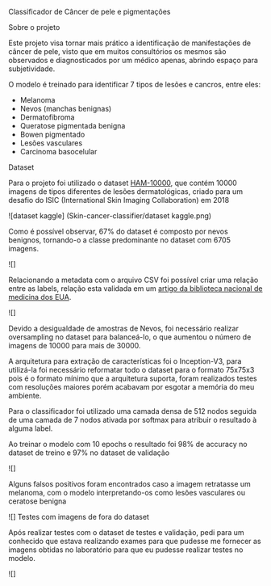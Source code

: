 ﻿Classificador de Câncer de pele e pigmentações

Sobre o projeto

Este projeto visa tornar mais prático a identificação de manifestações de câncer de pele, visto que em muitos consultórios os mesmos são observados e diagnosticados por um médico apenas, abrindo espaço para subjetividade.

O modelo é treinado para identificar 7 tipos de lesões e cancros, entre eles:

- Melanoma
- Nevos (manchas benignas)
- Dermatofibroma
- Queratose pigmentada benigna
- Bowen pigmentado
- Lesões vasculares
- Carcinoma basocelular


Dataset

Para o projeto foi utilizado o dataset [HAM-10000](https://www.kaggle.com/datasets/kmader/skin-cancer-mnist-ham10000), que contém 10000 imagens de tipos diferentes de lesões dermatológicas, criado para um desafio do ISIC (International Skin Imaging Collaboration) em 2018

![dataset kaggle] (Skin-cancer-classifier/dataset kaggle.png)

Como é possível observar, 67% do dataset é composto por nevos benignos, tornando-o a classe predominante no dataset com 6705 imagens.

![]

Relacionando a metadata com o arquivo CSV foi possível criar uma relação entre as labels, relação esta validada em um [artigo da biblioteca nacional de medicina dos EUA](https://www.ncbi.nlm.nih.gov/pmc/articles/PMC7445643/).

![]

Devido a desigualdade de amostras de Nevos, foi necessário realizar oversampling no dataset para balanceá-lo, o que aumentou o número de imagens de 10000 para mais de 30000.

A arquitetura para extração de características foi o Inception-V3, para utilizá-la foi necessário reformatar todo o dataset para o formato 75x75x3 pois é o formato mínimo que a arquitetura suporta, foram realizados testes com resoluções maiores porém acabavam por esgotar a memória do meu ambiente.

Para o classificador foi utilizado uma camada densa de 512 nodos seguida de uma camada de 7 nodos ativada por softmax para atribuir o resultado à alguma label.

Ao treinar o modelo com 10 epochs o resultado foi 98% de accuracy no dataset de treino e 97% no dataset de validação

![]

Alguns falsos positivos foram encontrados caso a imagem retratasse um melanoma, com o modelo interpretando-os como lesões vasculares ou ceratose benigna

![]
Testes com imagens de fora do dataset

Após realizar testes com o dataset de testes e validação, pedi para um conhecido que estava realizando exames para que pudesse me fornecer as imagens obtidas no laboratório para que eu pudesse realizar testes no modelo.




![]
